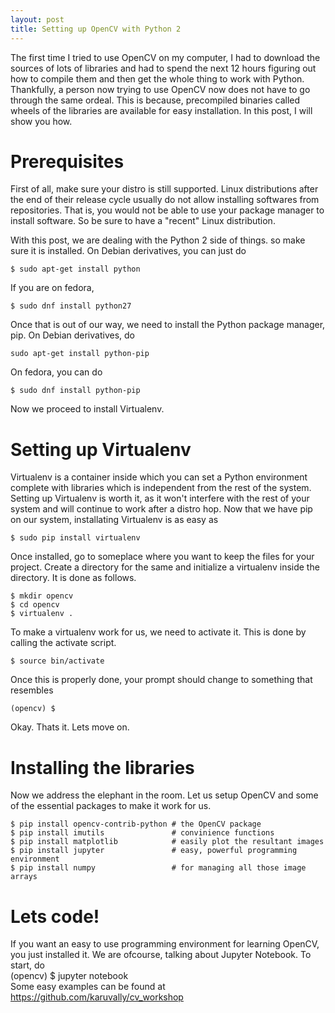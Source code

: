 ```yaml
---
layout: post
title: Setting up OpenCV with Python 2
---
```


The first time I tried to use OpenCV on my computer, I had to download the sources of lots of libraries and had to spend the next 12 hours figuring out how to compile them and then get the whole thing to work with Python. Thankfully, a person now trying to use OpenCV now does not have to go through the same ordeal. This is because, precompiled binaries called wheels of the libraries are available for easy installation. In this post, I will show you how.  

# Prerequisites  
First of all, make sure your distro is still supported. Linux distributions after the end of their release cycle usually do not allow installing softwares from repositories. That is, you would not be able to use your package manager to install software. So be sure to have a "recent" Linux distribution.  

With this post, we are dealing with the Python 2 side of things. so make sure it is installed. On Debian derivatives, you can just do  

    $ sudo apt-get install python  

If you are on fedora,  
    
    $ sudo dnf install python27  

Once that is out of our way, we need to install the Python package manager, pip. On Debian derivatives, do  
    
    sudo apt-get install python-pip

On fedora, you can do
    
    $ sudo dnf install python-pip

Now we proceed to install Virtualenv.  

# Setting up Virtualenv  
Virtualenv is a container inside which you can set a Python environment complete with libraries which is independent from the rest of the system. Setting up Virtualenv is worth it, as it won't interfere with the rest of your system and will continue to work after a distro hop. Now that we have pip on our system, installating Virtualenv is as easy as  
    
    $ sudo pip install virtualenv  

Once installed, go to someplace where you want to keep the files for your project. Create a directory for the same and initialize a virtualenv inside the directory. It is done as follows.  
    
    $ mkdir opencv  
    $ cd opencv  
    $ virtualenv .  

To make a virtualenv work for us, we need to activate it. This is done by calling the activate script.  
    
    $ source bin/activate  

Once this is properly done, your prompt should change to something that resembles  
    
    (opencv) $  

Okay. Thats it. Lets move on.  

# Installing the libraries
Now we address the elephant in the room. Let us setup OpenCV and some of the essential packages to make it work for us.  
    
    $ pip install opencv-contrib-python # the OpenCV package  
    $ pip install imutils               # convinience functions  
    $ pip install matplotlib            # easily plot the resultant images  
    $ pip install jupyter               # easy, powerful programming environment
    $ pip install numpy                 # for managing all those image arrays  

# Lets code!  
If you want an easy to use programming environment for learning OpenCV, you just installed it. We are ofcourse, talking about Jupyter Notebook. To start, do  
    (opencv) $ jupyter notebook  
Some easy examples can be found at https://github.com/karuvally/cv_workshop
